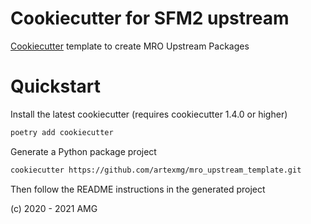 # Cookiecutter for SFM2 upstream

[Cookiecutter](https://github.com/cookiecutter/cookiecutter) template to create MRO Upstream Packages


# Quickstart

Install the latest cookiecutter (requires cookiecutter 1.4.0 or higher)


```bash
poetry add cookiecutter
```

Generate a Python package project

```bash
cookiecutter https://github.com/artexmg/mro_upstream_template.git
```


Then follow the README instructions in the generated project

(c) 2020 - 2021 AMG
